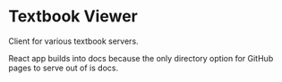 # Textbook Viewer
Client for various textbook servers.  

React app builds into docs because the only directory option for GitHub pages to serve out of is docs.
